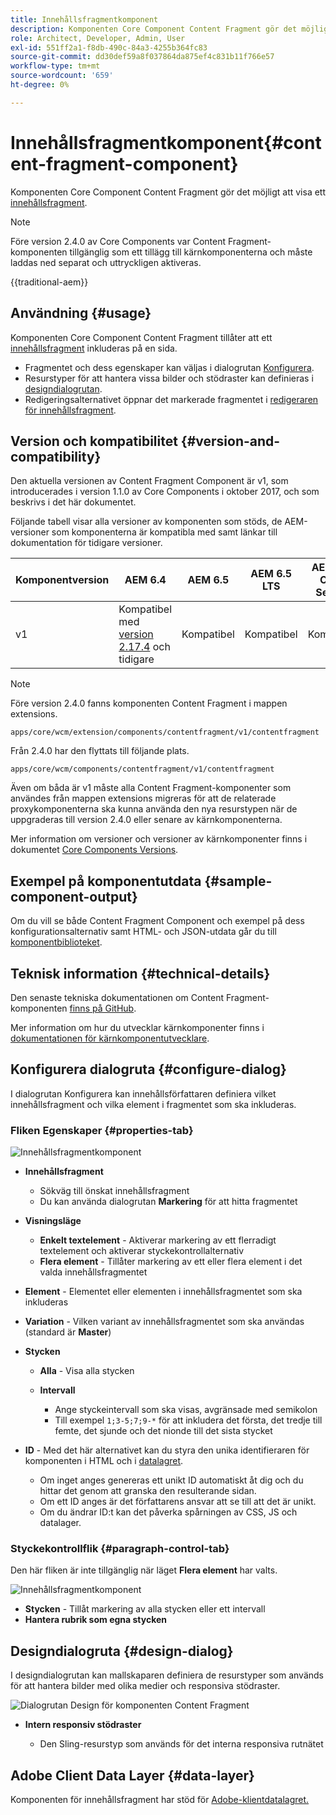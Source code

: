 ```yaml
---
title: Innehållsfragmentkomponent
description: Komponenten Core Component Content Fragment gör det möjligt att visa ett innehållsfragment.
role: Architect, Developer, Admin, User
exl-id: 551ff2a1-f8db-490c-84a3-4255b364fc83
source-git-commit: dd30def59a8f037864da875ef4c831b11f766e57
workflow-type: tm+mt
source-wordcount: '659'
ht-degree: 0%

---
```



# Innehållsfragmentkomponent{#content-fragment-component}

Komponenten Core Component Content Fragment gör det möjligt att visa ett [innehållsfragment](https://experienceleague.adobe.com/docs/experience-manager-cloud-service/assets/content-fragments/content-fragments.html).

>[!NOTE]
>
>Före version 2.4.0 av Core Components var Content Fragment-komponenten tillgänglig som ett tillägg till kärnkomponenterna och måste laddas ned separat och uttryckligen aktiveras.

{{traditional-aem}}

## Användning {#usage}

Komponenten Core Component Content Fragment tillåter att ett [innehållsfragment](https://experienceleague.adobe.com/docs/experience-manager-cloud-service/assets/content-fragments/content-fragments.html) inkluderas på en sida.

* Fragmentet och dess egenskaper kan väljas i dialogrutan [Konfigurera](#configure-dialog).
* Resurstyper för att hantera vissa bilder och stödraster kan definieras i [designdialogrutan](#design-dialog).
* Redigeringsalternativet öppnar det markerade fragmentet i [redigeraren för innehållsfragment](https://experienceleague.adobe.com/docs/experience-manager-cloud-service/assets/content-fragments/content-fragments-variations.html).

## Version och kompatibilitet {#version-and-compatibility}

Den aktuella versionen av Content Fragment Component är v1, som introducerades i version 1.1.0 av Core Components i oktober 2017, och som beskrivs i det här dokumentet.

Följande tabell visar alla versioner av komponenten som stöds, de AEM-versioner som komponenterna är kompatibla med samt länkar till dokumentation för tidigare versioner.

| Komponentversion | AEM 6.4 | AEM 6.5 | AEM 6.5 LTS | AEM as a Cloud Service |
|--- |--- |---|---|---|
| v1 | Kompatibel med <br>[version 2.17.4](/help/versions.md) och tidigare | Kompatibel | Kompatibel | Kompatibel |

>[!NOTE]
>
>Före version 2.4.0 fanns komponenten Content Fragment i mappen extensions.
>
> `apps/core/wcm/extension/components/contentfragment/v1/contentfragment`
> 
>Från 2.4.0 har den flyttats till följande plats.
>
>`apps/core/wcm/components/contentfragment/v1/contentfragment`
>
>Även om båda är v1 måste alla Content Fragment-komponenter som användes från mappen extensions migreras för att de relaterade proxykomponenterna ska kunna använda den nya resurstypen när de uppgraderas till version 2.4.0 eller senare av kärnkomponenterna.

Mer information om versioner och versioner av kärnkomponenter finns i dokumentet [Core Components Versions](/help/versions.md).

## Exempel på komponentutdata {#sample-component-output}

Om du vill se både Content Fragment Component och exempel på dess konfigurationsalternativ samt HTML- och JSON-utdata går du till [komponentbiblioteket](https://adobe.com/go/aem_cmp_library_cf).

## Teknisk information {#technical-details}

Den senaste tekniska dokumentationen om Content Fragment-komponenten [ finns på GitHub](https://adobe.com/go/aem_cmp_tech_cf_v1).

Mer information om hur du utvecklar kärnkomponenter finns i [dokumentationen för kärnkomponentutvecklare](/help/developing/overview.md).

## Konfigurera dialogruta {#configure-dialog}

I dialogrutan Konfigurera kan innehållsförfattaren definiera vilket innehållsfragment och vilka element i fragmentet som ska inkluderas.

### Fliken Egenskaper {#properties-tab}

![Innehållsfragmentkomponent](/help/assets/content-fragment-edit-properties.png)

* **Innehållsfragment**

   * Sökväg till önskat innehållsfragment
   * Du kan använda dialogrutan **Markering** för att hitta fragmentet

* **Visningsläge**
   * **Enkelt textelement** - Aktiverar markering av ett flerradigt textelement och aktiverar styckekontrollalternativ
   * **Flera element** - Tillåter markering av ett eller flera element i det valda innehållsfragmentet
* **Element** - Elementet eller elementen i innehållsfragmentet som ska inkluderas
* **Variation** - Vilken variant av innehållsfragmentet som ska användas (standard är **Master**)

* **Stycken**

   * **Alla** - Visa alla stycken
   * **Intervall**

      * Ange styckeintervall som ska visas, avgränsade med semikolon
      * Till exempel `1;3-5;7;9-*` för att inkludera det första, det tredje till femte, det sjunde och det nionde till det sista stycket
* **ID** - Med det här alternativet kan du styra den unika identifieraren för komponenten i HTML och i [datalagret](/help/developing/data-layer/overview.md).
   * Om inget anges genereras ett unikt ID automatiskt åt dig och du hittar det genom att granska den resulterande sidan.
   * Om ett ID anges är det författarens ansvar att se till att det är unikt.
   * Om du ändrar ID:t kan det påverka spårningen av CSS, JS och datalager.

### Styckekontrollflik {#paragraph-control-tab}

Den här fliken är inte tillgänglig när läget **Flera element** har valts.

![Innehållsfragmentkomponent](/help/assets/content-fragment-edit-paragraph.png)

* **Stycken** - Tillåt markering av alla stycken eller ett intervall
* **Hantera rubrik som egna stycken**

## Designdialogruta {#design-dialog}

I designdialogrutan kan mallskaparen definiera de resurstyper som används för att hantera bilder med olika medier och responsiva stödraster.

![Dialogrutan Design för komponenten Content Fragment](/help/assets/content-fragment-design.png)

* **Intern responsiv stödraster**

   * Den Sling-resurstyp som används för det interna responsiva rutnätet

## Adobe Client Data Layer {#data-layer}

Komponenten för innehållsfragment har stöd för [Adobe-klientdatalagret.](/help/developing/data-layer/overview.md)
